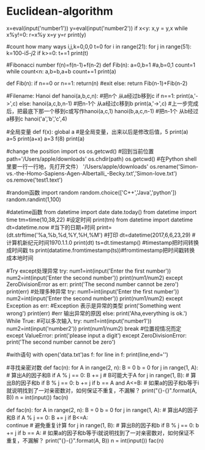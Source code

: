 # Euclidean-algorithm
x=eval(input('number1'))
y=eval(input('number2'))
if x<y:
    x,y = y,x
while x%y!=0:
    r=x%y
    x=y
    y=r
print(y)

#count how many ways
i,j,k=0,0,0
t=0
for i in range(21):
    for j in range(51):
        k=100-i*5-j*2
        if k>=0:
            t+=1
print(t)


#Fibonacci number f(n)=f(n-1)+f(n-2)
def Fib(n):
    a=0,b=1 #a,b=0,1
    count=1
    while count<n:
        a,b=b,a+b
        count+=1
        print(a)
        
def Fib(n):
    if n==0 or n==1:
        return(n) #exit
    else:
        return Fib(n-1)+Fib(n-2)

#Filename: Hanoi
def hanoi(a,b,c,n): #把n个 从a经过b移到c
    if n==1:
        print(a,'->',c)
    else:
        hanoi(a,c,b,n-1) #把n-1个 从a经过c移到b
        print(a,'->',c)  #上一步完成后，把最底下那一个移到c或写作hanoi(a,c,1)
        hanoi(b,a,c,n-1) #把n-1个 从b经过a移到c
hanoi('a','b','c',4)

#全局变量
def f(x):
    global a #是全局变量，出来以后是修改后值，5
    print(a)
    a=5
    print(a+x)
a=3
f(8)
print(a)

#change the position
import os
os.getcwd()  #回到当前位置
path='/Users/apple/downloads'
os.chdir(path)
os.getcwd() #在Python shell里要一行一行地，先打开文件）
'/Users/apple/downloads'
os.rename('Simon-vs.-the-Homo-Sapiens-Agen-Albertalli_-Becky.txt','Simon-love.txt')
os.remove('test1.text')

#random函数
import random
random.choice(['C++','Java','python'])
random.randint(1,100)

#datetime函数
from datetime import date
date.today()
from datetime import time
tm=time(10,38,22) #设定时间
print(tm)
from datetime import datetime 
dt=datetime.now  #当下的日期+时间
print=(dt.strftime('%a,%b,%d,%Y,%H,%M') #打印
dt=datetime(2017,6,6,23,29) #计算机新纪元时间1970.1.1.0
print(dt) 
ts=dt.timestamp()          #timestamp把时间转换成时间戳
ts
print(datatime.fromtimestamp(ts))#fromtimestamp把时间戳转换成本地时间

#Try except处理异常
try:
    num1=int(input('Enter the first number'))
    num2=int(input('Enter the second number'))
    print(num1/num2)
except ZeroDivisionError as err:
    print('The second number cannot be zero')
    print(err)
#处理多种异常
try:
    num1=int(input('Enter the first number'))
    num2=int(input('Enter the second number'))
    print(num1/num2)
except Exception as err: #Exception 表示是异常的类型 
    print('Something went wrong')
    print(err) #err 输出异常的原因
else:
    print('Aha,everything is ok.')
While True: #可以多次输入
    try:
        num1=int(input('number1'))
        num2=int(input('number2'))
        print(num1/num2)
        break #位置视情况而定
    except ValueError:
        print('please input a digit')
    except ZeroDivisionError:
        print('The second number cannot be zero')
        
#with语句
with open('data.txt')as f:
    for line in f:
        print(line,end='')
        
#寻找亲密对数
def fac(n):
    for A in range(2, n):
        B = 0
        b = 0
        for j in range(1, A):  # 算出A的因子和B
            if A % j == 0:
                B += j         # B可能大于A
        for j in range(1, B):  # 算出B的因子和b
            if B % j == 0:
                b += j
        if b == A and A<=B:  # 如果a的因子和b等于i就说明找到了一对亲密数对，如何保证不重复，不漏解？
            print("{}-{}".format(A, B))
n = int(input())
fac(n)

def fac(n):
    for A in range(2, n):
        B = 0
        b = 0
        for j in range(1, A):  # 算出A的因子和B
            if A % j == 0:
                B += j
        if B<=A:              
            continue           # 避免重复计算
        for j in range(1, B):  # 算出B的因子和b
            if B % j == 0:
                b += j
        if b == A:  # 如果a的因子和b等于i就说明找到了一对亲密数对，如何保证不重复，不漏解？
            print("{}-{}".format(A, B))
n = int(input())
fac(n)
